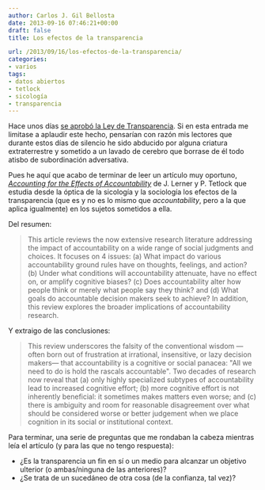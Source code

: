 ```yaml
---
author: Carlos J. Gil Bellosta
date: 2013-09-16 07:46:21+00:00
draft: false
title: Los efectos de la transparencia

url: /2013/09/16/los-efectos-de-la-transparencia/
categories:
- varios
tags:
- datos abiertos
- tetlock
- sicología
- transparencia
---
```


Hace unos días [se aprobó la Ley de Transparencia](http://www.heraldo.es/noticias/nacional/2013/09/12/el_congreso_aprueba_ley_transparencia_sin_consenso_entre_reproches_248977_305.html). Si en esta entrada me limitase a aplaudir este hecho, pensarían con razón mis lectores que durante estos días de silencio he sido abducido por alguna criatura extraterrestre y sometido a un lavado de cerebro que borrase de él todo atisbo de subordinación adversativa.

Pues he aquí que acabo de terminar de leer un artículo muy oportuno, [_Accounting for the Effects of Accountability_](http://scholar.harvard.edu/files/jenniferlerner/files/lerner_and_tetlock_1999_pb_paper.pdf) de J. Lerner y P. Tetlock que estudia desde la óptica de la sicología y la sociología los efectos de la transparencia (que es y no es lo mismo que _accountability_, pero a la que aplica igualmente) en los sujetos sometidos a ella.

Del resumen:


> This article reviews the now extensive research literature addressing the impact of accountability on a wide range of social judgments and choices. It focuses on 4 issues: (a) What impact do various accountability ground rules have on thoughts, feelings, and action? (b) Under what conditions will accountability attenuate, have no effect on, or amplify cognitive biases? (c) Does accountability alter how people think or merely what people say they think? and (d) What goals do accountable decision makers seek to achieve? In addition, this review explores the broader implications of accountability research.

Y extraigo de las conclusiones:


> This review underscores the falsity of the conventional wisdom —often born out of frustration at irrational, insensitive, or lazy decision makers— that accountability is a cognitive or social panacea: "All we need to do is hold the rascals accountable". Two decades of research now reveal that (a) only highly specialized subtypes of accountability lead to increased cognitive effort; (b) more cognitive effort is not inherently beneficial: it sometimes makes matters even worse; and (c) there is ambiguity and room for reasonable disagreement over what should be considered worse or better judgement when we place cognition in its social or institutional context.


Para terminar, una serie de preguntas que me rondaban la cabeza mientras leía el artículo (y para las que no tengo respuesta):

* ¿Es la transparencia un fin en sí o un medio para alcanzar un objetivo ulterior (o ambas/ninguna de las anteriores)?
* ¿Se trata de un sucedáneo de otra cosa (de la confianza, tal vez)?

